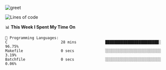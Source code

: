 ![greet](https://user-images.githubusercontent.com/44234583/146624354-9d461392-3676-4e7a-b12f-debc7319f53b.gif)

<!--START_SECTION:waka-->
![Lines of code](https://img.shields.io/badge/From%20Hello%20World%20I%27ve%20Written-391%20Thousand%20lines%20of%20code-blue)

📊 **This Week I Spent My Time On** 

```text
💬 Programming Languages: 
C                        28 mins             ████████████████████████░   96.75% 
Makefile                 0 secs              ░░░░░░░░░░░░░░░░░░░░░░░░░   3.19% 
Batchfile                0 secs              ░░░░░░░░░░░░░░░░░░░░░░░░░   0.06%

```


<!--END_SECTION:waka-->
